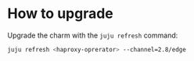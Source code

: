 # How to upgrade
Upgrade the charm with the `juju refresh` command:
```bash
juju refresh <haproxy-oprerator> --channel=2.8/edge
```
